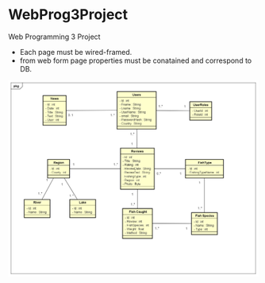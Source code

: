# WebProg3Project
Web Programming 3 Project

- Each page must be wired-framed.
- from web form page properties must be conatained and correspond to DB. 

![Class Diagram](https://github.com/S00141500/WebProg3Project/blob/1f724797610476f35f5cd24e431fcc6b6ea3e1ce/Class%20Diagram%20web3.png)

